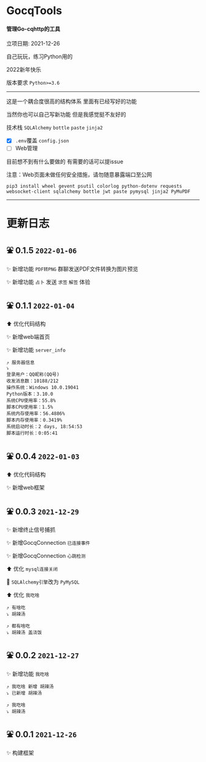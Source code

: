 # GocqTools

#### 管理Go-cqhttp的工具

立项日期: 2021-12-26

自己玩玩，练习Python用的

2022新年快乐

版本要求 `Python>=3.6`

---

这是一个耦合度很高的结构体系
里面有已经写好的功能

当然你也可以自己写新功能
但是我感觉挺不友好的

技术栈 `SQLAlchemy` `bottle` `paste` `jinja2`

- [x] `.env`覆盖 `config.json`
- [ ] Web管理

目前想不到有什么要做的
有需要的话可以提issue

注意：Web页面未做任何安全措施，请勿随意暴露端口至公网

```shell
pip3 install wheel gevent psutil colorlog python-dotenv requests websocket-client sqlalchemy bottle jwt paste pymysql jinja2 PyMuPDF
```

---

# 更新日志

## ⛲ 0.1.5 `2022-01-06`

✨ 新增功能 `PDF转PNG` 群聊发送PDF文件转换为图片预览

✨ 新增功能 `占卜` 发送 `求签` `解签` 体验

## ⛲ 0.1.1 `2022-01-04`

⬆️ 优化代码结构

✨ 新增web端首页

✨ 新增功能 `server_info`

```
⤴️ 服务器信息
⤵️
登录用户：QQ昵称(QQ号)
收发消息数：10188/212
操作系统：Windows 10.0.19041
Python版本：3.10.0
系统CPU使用率：55.8%
脚本CPU使用率：1.5%
系统内存使用率：56.4886%
脚本内存使用率：0.3419%
系统启动时长：2 days, 18:54:53
脚本运行时长：0:05:41
```

## ⛲ 0.0.4 `2022-01-03`

⬆️ 优化代码结构

✨ 新增web框架

## ⛲ 0.0.3 `2021-12-29`

✨ 新增终止信号捕抓

✨ 新增GocqConnection `已连接事件`

✨ 新增GocqConnection `心跳检测`

⬆️ 优化 `mysql连接关闭`

🔄 `SQLAlchemy引擎`改为 `PyMySQL`

⬆️ 优化 `我吃啥`

```
⤴️ 有啥吃
⤵️ 胡辣汤

⤴️ 都有啥吃
⤵️ 胡辣汤 盖浇饭
```

## ⛲ 0.0.2 `2021-12-27`

✨ 新增功能 `我吃啥`

```
⤴️ 我吃啥 新增 胡辣汤
⤵️ 已新增 胡辣汤

⤴️ 我吃啥
⤵️ 胡辣汤
```

## ⛲ 0.0.1 `2021-12-26`

✨ 构建框架
️

